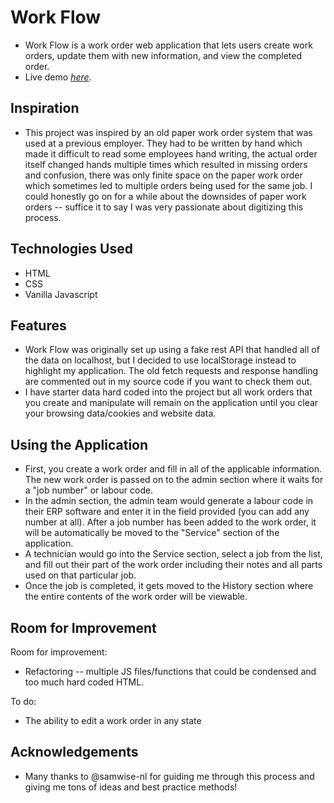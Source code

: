 # Work Flow

- Work Flow is a work order web application that lets users create work orders, update them with new information, and view the completed order.
- Live demo [_here_](https://jblackmore7.github.io/).

## Inspiration

- This project was inspired by an old paper work order system that was used at a previous employer. They had to be written by hand which made it difficult to read some employees hand writing, the actual order itself changed hands multiple times which resulted in missing orders and confusion, there was only finite space on the paper work order which sometimes led to multiple orders being used for the same job. I could honestly go on for a while about the downsides of paper work orders -- suffice it to say I was very passionate about digitizing this process.

## Technologies Used

- HTML
- CSS
- Vanilla Javascript

## Features

- Work Flow was originally set up using a fake rest API that handled all of the data on localhost, but I decided to use localStorage instead to highlight my application. The old fetch requests and response handling are commented out in my source code if you want to check them out.
- I have starter data hard coded into the project but all work orders that you create and manipulate will remain on the application until you clear your browsing data/cookies and website data.

## Using the Application

- First, you create a work order and fill in all of the applicable information. The new work order is passed on to the admin section where it waits for a "job number" or labour code.
- In the admin section, the admin team would generate a labour code in their ERP software and enter it in the field provided (you can add any number at all). After a job number has been added to the work order, it will be automatically be moved to the "Service" section of the application.
- A technician would go into the Service section, select a job from the list, and fill out their part of the work order including their notes and all parts used on that particular job.
- Once the job is completed, it gets moved to the History section where the entire contents of the work order will be viewable.

## Room for Improvement

Room for improvement:

- Refactoring -- multiple JS files/functions that could be condensed and too much hard coded HTML.

To do:

- The ability to edit a work order in any state

## Acknowledgements

- Many thanks to @samwise-nl for guiding me through this process and giving me tons of ideas and best practice methods!
